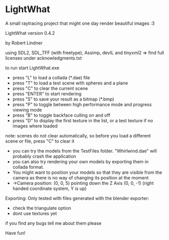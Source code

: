 # LightWhat

A small raytracing project that might one day render beautiful images :3

LightWhat version 0.4.2

by Robert Lindner 

using SDL2, SDL_TFF (with freetype), Assimp, devIL and tinyxml2 => find full licenses under acknowledgments.txt

to run start LightWhat.exe

* press "L" to load a collada (*.dae) file 
* press "T" to load a test scene with spheres and a plane 
* press "C" to clear the current scene 
* press "ENTER" to start rendering 
* press "S" to save your result as a bitmap (*.bmp) 
* press "P" to toggle between high performance mode and progress viewing mode 
* press "B" to toggle backface culling on and off
* press "D" to display the first texture in the list, or a test texture if no images where loaded

note: scenes do not clear automatically, so before you load a different scene or file, press "C" to clear it

* you can try the models from the TestFiles folder. "Whirlwind.dae" will probably crash the application 
* you can also try rendering your own models by exporting them in collada format.  
* You might want to position your models so that they are visible from the camera as there is no way of changing its position at the moment 
* ->Camera position: (0, 0, 5) pointing down the Z Axis (0, 0, -1) (right handed coordinate system, Y is up)

Exporting: 
Only tested with files generated with the blender exporter: 
* check the triangulate option 
* dont use textures yet

if you find any bugs tell me about them please

Have fun!
